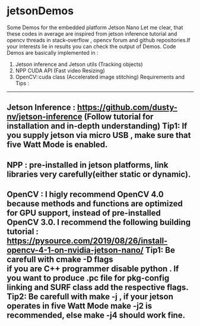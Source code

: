 # jetsonDemos
Some Demos for the embedded platform Jetson Nano 
Let me clear, that these codes in average are inspired from jetson inference tutorial and opencv threads in stack-overflow , opencv forum and github repositories.If your interests lie in results you can check the output of Demos.
Code Demos are basically implemented in : 
  1. Jetson inference and Jetson utils (Tracking objects)
  2. NPP CUDA API (Fast video Resizing)
  3. OpenCV::cuda class (Accelerated image stitching)
Requirements and Tips  : 
 ---------------------------------------------------------------------------------------------------------------------------------------
 Jetson Inference : https://github.com/dusty-nv/jetson-inference (Follow tutorial for installation and in-depth understanding)
 Tip1:  If you supply jetson via micro USB , make sure that five Watt Mode is enabled.
 ---------------------------------------------------------------------------------------------------------------------------------------
 NPP : pre-installed in jetson platforms, link libraries very carefully(either static or dynamic).
 ---------------------------------------------------------------------------------------------------------------------------------------
 OpenCV : I higly recommend OpenCV 4.0 because methods and functions are optimized for GPU support, instead of pre-installed OpenCV 3.0.
 I recommend the following building tutorial : https://pysource.com/2019/08/26/install-opencv-4-1-on-nvidia-jetson-nano/
 Tip1:  Be carefull with cmake -D flags  
    if you are C++ programmer disable python . If you want to produce .pc file for pkg-config linking and SURF class add the respective     flags. 
 Tip2:  Be carefull with make -j , if your jetson operates in five Watt Mode make -j2  is recommended, else make -j4 should work fine.
-----------------------------------------------------------------------------------------------------------------------------------------
